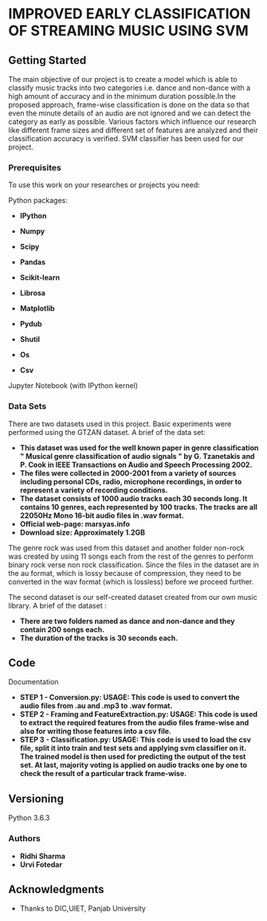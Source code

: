 # IMPROVED EARLY  CLASSIFICATION OF STREAMING MUSIC USING SVM

## Getting Started

The main objective of our project is to create a model which is able to classify music tracks into two categories i.e. dance and non-dance with a high amount of accuracy and in the minimum duration possible.In the proposed approach, frame-wise classification is done on the data so that even the minute details of an audio are not ignored and we can detect the category as early as possible. Various factors which influence our research like different frame sizes and different set of features are analyzed and their classification accuracy is verified. SVM classifier has been used for our project.



### Prerequisites

To use this work on your researches or projects you need:

Python packages:

* **IPython**

* **Numpy**

* **Scipy**

* **Pandas**

* **Scikit-learn**

* **Librosa**

* **Matplotlib**

* **Pydub**
* **Shutil**
* **Os**
* **Csv**

Jupyter Notebook (with IPython kernel)

### Data Sets

There are two datasets used in this project. Basic experiments were performed using the GTZAN dataset. A brief of the data set:
* **This dataset was used for the well known paper in genre classification " Musical genre classification of audio signals " by G. Tzanetakis and P. Cook in IEEE Transactions on Audio and Speech Processing 2002.**
* **The files were collected in 2000-2001 from a variety of sources including personal CDs, radio, microphone recordings, in order to represent a variety of recording conditions.**
* **The dataset consists of 1000 audio tracks each 30 seconds long. It contains 10 genres, each represented by 100 tracks. The tracks are all 22050Hz Mono 16-bit audio files in .wav format.**
* **Official web-page: marsyas.info**
* **Download size: Approximately 1.2GB**

The genre rock was used from this dataset and another folder non-rock was created by using 11 songs each from the rest of the genres to perform binary rock verse non rock classification.
Since the files in the dataset are in the au format, which is lossy because of compression, they need to be converted in the wav format (which is lossless) before we proceed further.

The second dataset is our self-created dataset created from our own music library. A brief of the dataset :
* **There are two folders named as dance and non-dance and they contain 200 songs each.**
* **The duration of the tracks is 30 seconds each.**


## Code

Documentation
* **STEP 1 - Conversion.py: USAGE: This code is used to convert the audio files from .au and .mp3 to .wav format.**
* **STEP 2 - Framing and FeatureExtraction.py: USAGE: This code is used to extract the required features from the audio files frame-wise and also for writing those features into a csv file.**
* **STEP 3 - Classification.py: USAGE: This code is used to load the csv file, split it into train and test sets and applying svm classifier on it. The trained model is then used for predicting the output of the test set. At last, majority voting is applied on audio tracks one by one to check the result of a particular track frame-wise.**



## Versioning

Python 3.6.3


### Authors
* **Ridhi Sharma**
* **Urvi Fotedar**

## Acknowledgments

* Thanks to DIC,UIET, Panjab University

